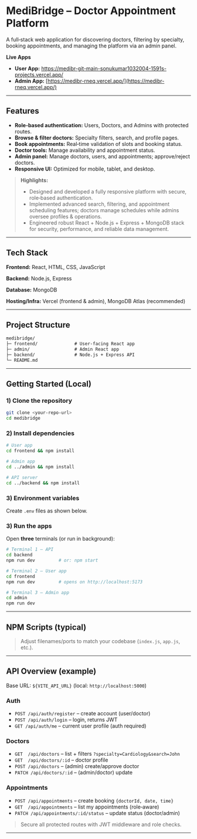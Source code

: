 # MediBridge – Doctor Appointment Platform

A full‑stack web application for discovering doctors, filtering by specialty, booking appointments, and managing the platform via an admin panel.

**Live Apps**

* **User App:** https://medibr-git-main-sonukumar1032004-1591s-projects.vercel.app/
* **Admin App:** [https://medibr-rneq.vercel.app/](https://medibr-rneq.vercel.app/)

---

## Features

* **Role‑based authentication:** Users, Doctors, and Admins with protected routes.
* **Browse & filter doctors:** Specialty filters, search, and profile pages.
* **Book appointments:** Real‑time validation of slots and booking status.
* **Doctor tools:** Manage availability and appointment status.
* **Admin panel:** Manage doctors, users, and appointments; approve/reject doctors.
* **Responsive UI:** Optimized for mobile, tablet, and desktop.

> **Highlights:**
>
> * Designed and developed a fully responsive platform with secure, role‑based authentication.
> * Implemented advanced search, filtering, and appointment scheduling features; doctors manage schedules while admins oversee profiles & operations.
> * Engineered robust React + Node.js + Express + MongoDB stack for security, performance, and reliable data management.

---

## Tech Stack

**Frontend:** React, HTML, CSS, JavaScript

**Backend:** Node.js, Express

**Database:** MongoDB

**Hosting/Infra:** Vercel (frontend & admin), MongoDB Atlas (recommended)

---

## Project Structure

```txt
medibridge/
├─ frontend/              # User-facing React app
├─ admin/                 # Admin React app
├─ backend/               # Node.js + Express API
└─ README.md
```

---

## Getting Started (Local)

### 1) Clone the repository

```bash
git clone <your-repo-url>
cd medibridge
```

### 2) Install dependencies

```bash
# User app
cd frontend && npm install

# Admin app
cd ../admin && npm install

# API server
cd ../backend && npm install
```

### 3) Environment variables

Create `.env` files as shown below.



### 3) Run the apps

Open **three** terminals (or run in background):

```bash
# Terminal 1 – API
cd backend
npm run dev         # or: npm start

# Terminal 2 – User app
cd frontend
npm run dev         # opens on http://localhost:5173

# Terminal 3 – Admin app
cd admin
npm run dev
```

---

## NPM Scripts (typical)



> Adjust filenames/ports to match your codebase (`index.js`, `app.js`, etc.).

---

## API Overview (example)

Base URL: `${VITE_API_URL}` (local: `http://localhost:5000`)

### Auth

* `POST /api/auth/register` – create account (user/doctor)
* `POST /api/auth/login` – login, returns JWT
* `GET /api/auth/me` – current user profile (auth required)

### Doctors

* `GET  /api/doctors` – list + filters `?specialty=Cardiology&search=John`
* `GET  /api/doctors/:id` – doctor profile
* `POST /api/doctors` – (admin) create/approve doctor
* `PATCH /api/doctors/:id` – (admin/doctor) update

### Appointments

* `POST /api/appointments` – create booking `{doctorId, date, time}`
* `GET  /api/appointments` – list my appointments (role‑aware)
* `PATCH /api/appointments/:id/status` – update status (doctor/admin)

> Secure all protected routes with JWT middleware and role checks.

---

